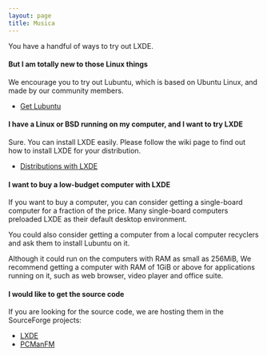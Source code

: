 ```yaml
---
layout: page
title: Musica
---
```


You have a handful of ways to try out LXDE.

#### But I am totally new to those Linux things

We encourage you to try out Lubuntu, which is based on Ubuntu Linux, and made
by our community members.

<ul class="actions">
  <li><a href="http://lubuntu.me" class="button special">Get Lubuntu</a></li>
</ul>

#### I have a Linux or BSD running on my computer, and I want to try LXDE

Sure. You can install LXDE easily. Please follow the wiki page to find out how to install LXDE
for your distribution.

<ul class="actions">
  <li><a href="https://wiki.lxde.org/en/Category:Linux_Distributions" class="button">Distributions with LXDE</a></li>
</ul>

#### I want to buy a low-budget computer with LXDE

If you want to buy a computer, you can consider getting a single-board computer
for a fraction of the price.  Many single-board computers preloaded LXDE as
their default desktop environment.

You could also consider getting a computer from a local computer recyclers and
ask them to install Lubuntu on it.

Although it could run on the computers with RAM as small as 256MiB, We
recommend getting a computer with RAM of 1GiB or above for applications running
on it, such as web browser, video player and office suite.

#### I would like to get the source code

If you are looking for the source code, we are hosting them in the SourceForge
projects:

<ul class="actions">
  <li><a href="https://sourceforge.net/projects/lxde/files/" class="button">LXDE</a></li>
  <li><a href="https://sourceforge.net/projects/pcmanfm/files/" class="button">PCManFM</a></li>
</ul>
